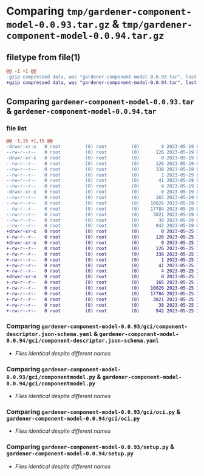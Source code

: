 # Comparing `tmp/gardener-component-model-0.0.93.tar.gz` & `tmp/gardener-component-model-0.0.94.tar.gz`

## filetype from file(1)

```diff
@@ -1 +1 @@
-gzip compressed data, was "gardener-component-model-0.0.93.tar", last modified: Fri May 19 05:47:01 2023, max compression
+gzip compressed data, was "gardener-component-model-0.0.94.tar", last modified: Thu May 25 10:25:45 2023, max compression
```

## Comparing `gardener-component-model-0.0.93.tar` & `gardener-component-model-0.0.94.tar`

### file list

```diff
@@ -1,15 +1,15 @@
-drwxr-xr-x   0 root         (0) root         (0)        0 2023-05-19 05:47:01.346053 gardener-component-model-0.0.93/
--rw-r--r--   0 root         (0) root         (0)      126 2023-05-19 05:47:01.346053 gardener-component-model-0.0.93/PKG-INFO
-drwxr-xr-x   0 root         (0) root         (0)        0 2023-05-19 05:47:01.346053 gardener-component-model-0.0.93/gardener_component_model.egg-info/
--rw-r--r--   0 root         (0) root         (0)      126 2023-05-19 05:47:01.000000 gardener-component-model-0.0.93/gardener_component_model.egg-info/PKG-INFO
--rw-r--r--   0 root         (0) root         (0)      338 2023-05-19 05:47:01.000000 gardener-component-model-0.0.93/gardener_component_model.egg-info/SOURCES.txt
--rw-r--r--   0 root         (0) root         (0)        1 2023-05-19 05:47:01.000000 gardener-component-model-0.0.93/gardener_component_model.egg-info/dependency_links.txt
--rw-r--r--   0 root         (0) root         (0)       41 2023-05-19 05:47:01.000000 gardener-component-model-0.0.93/gardener_component_model.egg-info/requires.txt
--rw-r--r--   0 root         (0) root         (0)        4 2023-05-19 05:47:01.000000 gardener-component-model-0.0.93/gardener_component_model.egg-info/top_level.txt
-drwxr-xr-x   0 root         (0) root         (0)        0 2023-05-19 05:47:01.346053 gardener-component-model-0.0.93/gci/
--rw-r--r--   0 root         (0) root         (0)      165 2023-05-19 05:44:42.000000 gardener-component-model-0.0.93/gci/__init__.py
--rw-r--r--   0 root         (0) root         (0)    10026 2023-05-19 05:44:43.000000 gardener-component-model-0.0.93/gci/component-descriptor.json-schema.yaml
--rw-r--r--   0 root         (0) root         (0)    17784 2023-05-19 05:44:42.000000 gardener-component-model-0.0.93/gci/componentmodel.py
--rw-r--r--   0 root         (0) root         (0)     3021 2023-05-19 05:44:42.000000 gardener-component-model-0.0.93/gci/oci.py
--rw-r--r--   0 root         (0) root         (0)       38 2023-05-19 05:47:01.346053 gardener-component-model-0.0.93/setup.cfg
--rw-r--r--   0 root         (0) root         (0)      942 2023-05-19 05:44:42.000000 gardener-component-model-0.0.93/setup.py
+drwxr-xr-x   0 root         (0) root         (0)        0 2023-05-25 10:25:45.886357 gardener-component-model-0.0.94/
+-rw-r--r--   0 root         (0) root         (0)      126 2023-05-25 10:25:45.882357 gardener-component-model-0.0.94/PKG-INFO
+drwxr-xr-x   0 root         (0) root         (0)        0 2023-05-25 10:25:45.882357 gardener-component-model-0.0.94/gardener_component_model.egg-info/
+-rw-r--r--   0 root         (0) root         (0)      126 2023-05-25 10:25:45.000000 gardener-component-model-0.0.94/gardener_component_model.egg-info/PKG-INFO
+-rw-r--r--   0 root         (0) root         (0)      338 2023-05-25 10:25:45.000000 gardener-component-model-0.0.94/gardener_component_model.egg-info/SOURCES.txt
+-rw-r--r--   0 root         (0) root         (0)        1 2023-05-25 10:25:45.000000 gardener-component-model-0.0.94/gardener_component_model.egg-info/dependency_links.txt
+-rw-r--r--   0 root         (0) root         (0)       41 2023-05-25 10:25:45.000000 gardener-component-model-0.0.94/gardener_component_model.egg-info/requires.txt
+-rw-r--r--   0 root         (0) root         (0)        4 2023-05-25 10:25:45.000000 gardener-component-model-0.0.94/gardener_component_model.egg-info/top_level.txt
+drwxr-xr-x   0 root         (0) root         (0)        0 2023-05-25 10:25:45.882357 gardener-component-model-0.0.94/gci/
+-rw-r--r--   0 root         (0) root         (0)      165 2023-05-25 10:24:22.000000 gardener-component-model-0.0.94/gci/__init__.py
+-rw-r--r--   0 root         (0) root         (0)    10026 2023-05-25 10:24:23.000000 gardener-component-model-0.0.94/gci/component-descriptor.json-schema.yaml
+-rw-r--r--   0 root         (0) root         (0)    17784 2023-05-25 10:24:22.000000 gardener-component-model-0.0.94/gci/componentmodel.py
+-rw-r--r--   0 root         (0) root         (0)     3021 2023-05-25 10:24:22.000000 gardener-component-model-0.0.94/gci/oci.py
+-rw-r--r--   0 root         (0) root         (0)       38 2023-05-25 10:25:45.886357 gardener-component-model-0.0.94/setup.cfg
+-rw-r--r--   0 root         (0) root         (0)      942 2023-05-25 10:24:22.000000 gardener-component-model-0.0.94/setup.py
```

### Comparing `gardener-component-model-0.0.93/gci/component-descriptor.json-schema.yaml` & `gardener-component-model-0.0.94/gci/component-descriptor.json-schema.yaml`

 * *Files identical despite different names*

### Comparing `gardener-component-model-0.0.93/gci/componentmodel.py` & `gardener-component-model-0.0.94/gci/componentmodel.py`

 * *Files identical despite different names*

### Comparing `gardener-component-model-0.0.93/gci/oci.py` & `gardener-component-model-0.0.94/gci/oci.py`

 * *Files identical despite different names*

### Comparing `gardener-component-model-0.0.93/setup.py` & `gardener-component-model-0.0.94/setup.py`

 * *Files identical despite different names*

